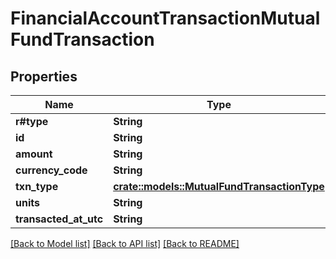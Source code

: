# FinancialAccountTransactionMutualFundTransaction

## Properties

Name | Type | Description | Notes
------------ | ------------- | ------------- | -------------
**r#type** | **String** |  | 
**id** | **String** |  | 
**amount** | **String** |  | 
**currency_code** | **String** |  | 
**txn_type** | [**crate::models::MutualFundTransactionType**](MutualFundTransactionType.md) |  | 
**units** | **String** |  | 
**transacted_at_utc** | **String** |  | 

[[Back to Model list]](../README.md#documentation-for-models) [[Back to API list]](../README.md#documentation-for-api-endpoints) [[Back to README]](../README.md)


